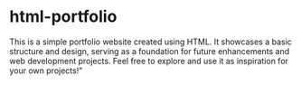 # html-portfolio
This is a simple portfolio website created using HTML. It showcases a basic structure and design, serving as a foundation for future enhancements and web development projects. Feel free to explore and use it as inspiration for your own projects!"
